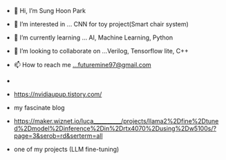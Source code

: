 
- 👋 Hi, I’m Sung Hoon Park 
- 👀 I’m interested in ...  CNN for toy project(Smart chair system)
- 🌱 I’m currently learning ... AI, Machine Learning, Python
- 💞️ I’m looking to collaborate on ...Verilog, Tensorflow lite, C++
- 📫 How to reach me ...futuremine97@gmail.com
- 
- https://nvidiaupup.tistory.com/
- my fascinate blog

- https://maker.wiznet.io/luca__________/projects/llama2%2Dfine%2Dtuned%2Dmodel%2Dinference%2Din%2Drtx4070%2Dusing%2Dw5100s/?page=3&serob=rd&serterm=all
- one of my projects (LLM fine-tuning)
<!---
Futuremine97/Futuremine97 is a ✨ special ✨ repository because its `README.md` (this file) appears on your GitHub profile.
You can click the Preview link to take a look at your changes.
--->
